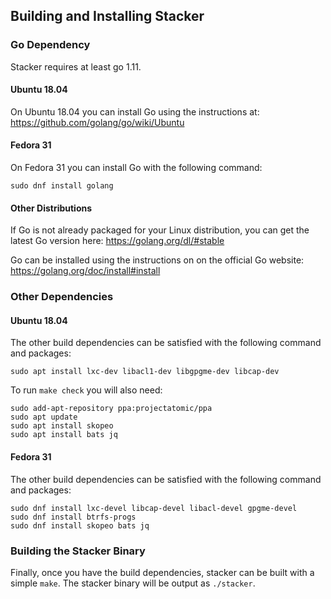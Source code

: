 ## Building and Installing Stacker

### Go Dependency

Stacker requires at least go 1.11.

#### Ubuntu 18.04

On Ubuntu 18.04 you can install Go using the instructions at:
https://github.com/golang/go/wiki/Ubuntu

#### Fedora 31

On Fedora 31 you can install Go with the following command:

    sudo dnf install golang

#### Other Distributions

If Go is not already packaged for your Linux distribution, you can get the
latest Go version here:
https://golang.org/dl/#stable

Go can be installed using the instructions on on the official Go website:
https://golang.org/doc/install#install

### Other Dependencies

#### Ubuntu 18.04

The other build dependencies can be satisfied with the following command and
packages:

    sudo apt install lxc-dev libacl1-dev libgpgme-dev libcap-dev

To run `make check` you will also need:

    sudo add-apt-repository ppa:projectatomic/ppa
    sudo apt update
    sudo apt install skopeo
    sudo apt install bats jq

#### Fedora 31

The other build dependencies can be satisfied with the following command and
packages:

    sudo dnf install lxc-devel libcap-devel libacl-devel gpgme-devel
    sudo dnf install btrfs-progs
    sudo dnf install skopeo bats jq

### Building the Stacker Binary

Finally, once you have the build dependencies, stacker can be built with a
simple `make`. The stacker binary will be output as `./stacker`.
